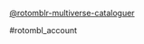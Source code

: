 [@rotomblr-multiverse-cataloguer](https://www.tumblr.com/rotomblr-multiverse-cataloguer)

#rotombl_account 